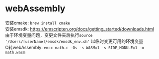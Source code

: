# webAssembly
安装cmake: `brew install cmake`<br />
安装emsdk: https://emscripten.org/docs/getting_started/downloads.html <br />
由于环境变量问题，变更文件夹后执行`source '/Users/[userName]/emsdk/emsdk_env.sh'` 以临时变更可用的环境变量 <br />
C转webAssembly: `emcc math.c -Os -s WASM=1 -s SIDE_MODULE=1 -o math.wasm`
